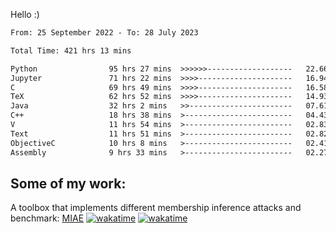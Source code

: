 Hello :)


<!--START_SECTION:waka-->

```txt
From: 25 September 2022 - To: 28 July 2023

Total Time: 421 hrs 13 mins

Python                95 hrs 27 mins  >>>>>>-------------------   22.66 %
Jupyter               71 hrs 22 mins  >>>>---------------------   16.94 %
C                     69 hrs 49 mins  >>>>---------------------   16.58 %
TeX                   62 hrs 52 mins  >>>>---------------------   14.93 %
Java                  32 hrs 2 mins   >>-----------------------   07.61 %
C++                   18 hrs 38 mins  >------------------------   04.43 %
V                     11 hrs 54 mins  >------------------------   02.83 %
Text                  11 hrs 51 mins  >------------------------   02.82 %
ObjectiveC            10 hrs 8 mins   >------------------------   02.41 %
Assembly              9 hrs 33 mins   >------------------------   02.27 %
```

<!--END_SECTION:waka-->

## Some of my work: 

A toolbox that implements different membership inference attacks and benchmark: [MIAE](https://github.com/RPI-DSPlab) [![wakatime](https://wakatime.com/badge/user/18ac89f5-baf8-49e6-a5ee-d9272435ce3a/project/3e6541fd-578f-4d9d-9080-f2a42b2d10e1.svg)](https://wakatime.com/badge/user/18ac89f5-baf8-49e6-a5ee-d9272435ce3a/project/3e6541fd-578f-4d9d-9080-f2a42b2d10e1) [![wakatime](https://wakatime.com/badge/user/18ac89f5-baf8-49e6-a5ee-d9272435ce3a/project/5d5826e9-c6d6-4d86-8b00-0d1608c5f167.svg)](https://wakatime.com/badge/user/18ac89f5-baf8-49e6-a5ee-d9272435ce3a/project/5d5826e9-c6d6-4d86-8b00-0d1608c5f167)
